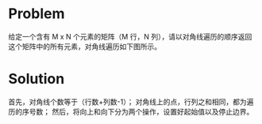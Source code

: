 # Problem
给定一个含有 M x N 个元素的矩阵（M 行，N 列），请以对角线遍历的顺序返回这个矩阵中的所有元素，对角线遍历如下图所示。

# Solution
首先，对角线个数等于（行数+列数-1）；
对角线上的点，行列之和相同，都为遍历的序号数；
然后，将向上和向下分为两个操作，设置好起始值以及停止边界。